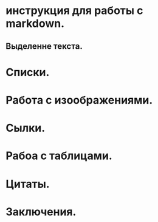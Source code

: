 # инструкция для работы с markdown.

## Выделенне текста.

# Списки.

# Работа с изоображениями.

# Сылки.

# Рабоа с таблицами.

# Цитаты.

# Заключения.